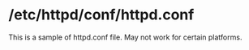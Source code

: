 # /etc/httpd/conf/httpd.conf
This is a sample of httpd.conf file.  May not work for certain platforms.
